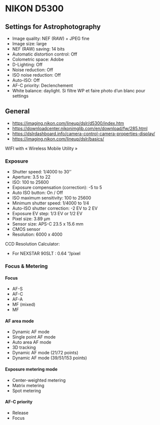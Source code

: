 # NIKON D5300

## Settings for Astrophotography

* Image quality: NEF (RAW) + JPEG fine
* Image size:  large
* NEF (RAW) saving: 14 bits
* Automatic distortion control: Off
* Colometric space: Adobe
* D-Lighting: Off
* Noise reduction: Off
* ISO noise reduction: Off
* Auto-ISO: Off
* AF-C priority: Declenchement
* White balance: daylight. Si filtre WP et faire photo d’un blanc pour settings

## General

- https://imaging.nikon.com/lineup/dslr/d5300/index.htm
- https://downloadcenter.nikonimglib.com/en/download/fw/285.html 
- https://dslrdashboard.info/camera-control-camera-properties-display/ 
- https://imaging.nikon.com/lineup/dslr/basics/ 

WIFI with « Wireless Mobile Utility »

### Exposure 
* Shutter speed: 1/4000 to 30’’
* Aperture: 3.5 to 22
* ISO: 100 to 25600
* Exposure compensation (correction): -5 to 5
* Auto ISO button: On / Off
* ISO maximum sensitivity: 100 to 25600
* Minimum shutter speed: 1/4000 to 1/4
* Auto-ISO shutter correction: -2 EV to 2 EV
* Exposure EV step: 1/3 EV or 1/2 EV 
* Pixel size: 3.89 µm
* Sensor size: APS-C 23.5 x 15.6 mm
* CMOS sensor
* Resolution: 6000 x 4000

CCD Resolution Calculator:
- For NEXSTAR 90SLT : 0.64 ’’/pixel

### Focus & Metering

#### Focus

* AF-S
* AF-C
* AF-A
* MF (mixed)
* MF

#### AF area mode

* Dynamic AF mode
* Single point AF mode
* Auto area AF mode
* 3D tracking
* Dynamic AF mode (21/72 points)
* Dynamic AF mode (39/51/153 points)

#### Exposure metering mode

* Center-weighted  metering
* Matrix metering
* Spot metering

#### AF-C priority

* Release
* Focus